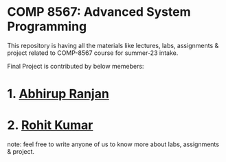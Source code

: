 # COMP 8567: Advanced System Programming 
This repository is having all the materials like lectures, labs, assignments & project related to COMP-8567 course for summer-23 intake.

Final Project is contributed by below memebers:
# 1. [Abhirup Ranjan](https://github.com/abhirupcse/)
# 2. [Rohit Kumar](https://www.linkedin.com/in/kumar2d/)

note: feel free to write anyone of us to know more about labs, assignments & project.
